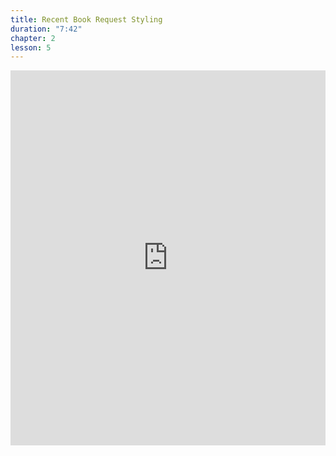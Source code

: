 ```yaml
---
title: Recent Book Request Styling
duration: "7:42"
chapter: 2
lesson: 5
---
```


<iframe width="100%" height="600" src="https://www.youtube.com/embed/KZLXclvX6z0" title="YouTube video player" frameborder="0" allow="accelerometer; autoplay; clipboard-write; encrypted-media; gyroscope; picture-in-picture; web-share" allowfullscreen></iframe>